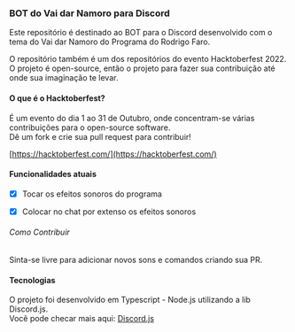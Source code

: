### BOT do Vai dar Namoro para Discord
Este repositório é destinado ao BOT para o Discord desenvolvido com o tema do Vai dar Namoro do Programa do Rodrigo Faro.

O repositório também é um dos repositórios do evento Hacktoberfest 2022. <br> O projeto é open-source, então o projeto para fazer sua contribuição até onde sua imaginação te levar.

#### O que é o Hacktoberfest?
É um evento do dia 1 ao 31 de Outubro, onde concentram-se várias contribuições para o open-source software. <br> Dê um fork e crie sua pull request para contribuir!

[https://hacktoberfest.com/](https://hacktoberfest.com/)

#### Funcionalidades atuais
- [x] Tocar os efeitos sonoros do programa
- [x] Colocar no chat por extenso os efeitos sonoros


###### Como Contribuir
Sinta-se livre para adicionar novos sons e comandos criando sua PR.

#### Tecnologias
O projeto foi desenvolvido em Typescript - Node.js utilizando a lib Discord.js. <br>
Você pode checar mais aqui: [Discord.js](https://discord.js.org/#/)
